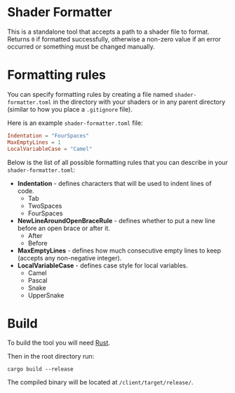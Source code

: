 # Shader Formatter

This is a standalone tool that accepts a path to a shader file to format. Returns `0` if formatted successfully, otherwise a non-zero value if an error occurred or something must be changed manually.

# Formatting rules

You can specify formatting rules by creating a file named `shader-formatter.toml` in the directory with your shaders or in any parent directory (similar to how you place a `.gitignore` file).

Here is an example `shader-formatter.toml` file:

```TOML
Indentation = "FourSpaces"
MaxEmptyLines = 1
LocalVariableCase = "Camel"
```

Below is the list of all possible formatting rules that you can describe in your `shader-formatter.toml`:

- **Indentation** - defines characters that will be used to indent lines of code.
    - Tab
    - TwoSpaces
    - FourSpaces
- **NewLineAroundOpenBraceRule** - defines whether to put a new line before an open brace or after it.
    - After
    - Before
- **MaxEmptyLines** - defines how much consecutive empty lines to keep (accepts any non-negative integer).
- **LocalVariableCase** - defines case style for local variables.
    - Camel
    - Pascal
    - Snake
    - UpperSnake

# Build

To build the tool you will need [Rust](https://www.rust-lang.org/tools/install).

Then in the root directory run:

```
cargo build --release
```

The compiled binary will be located at `/client/target/release/`.